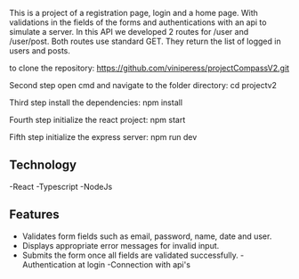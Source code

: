 This is a project of a registration page, login and a home page. With validations in the fields of the forms and authentications with an api to simulate a server. In this API we developed 2 routes for /user and /user/post. Both routes use standard GET. They return the list of logged in users and posts.

to clone the repository:
https://github.com/viniperess/projectCompassV2.git

Second step open cmd and navigate to the folder directory:
cd projectv2

Third step install the dependencies:
npm install

Fourth step initialize the react project:
npm start

Fifth step initialize the express server:
npm run dev

## Technology

-React
-Typescript
-NodeJs


## Features

- Validates form fields such as email, password, name, date and user.
- Displays appropriate error messages for invalid input.
- Submits the form once all fields are validated successfully.
-Authentication at login
-Connection with api's